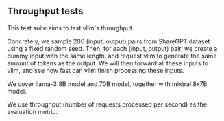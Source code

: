 

## Throughput tests

This test suite aims to test vllm's throughput.


Concretely, we sample 200 (input, output) pairs from ShareGPT dataset using a fixed random seed. Then, for each (input, output) pair, we create a dummy input with the same length, and request vllm to generate the same amount of tokens as the output.
We will then forward all these inputs to vllm, and see how fast can vllm finish processing these inputs.

We cover llama-3 8B model and 70B model, together with mixtral 8x7B model.


We use throughput (number of requests processed per second) as the evaluation metric.